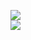 [![](https://img.shields.io/badge/Made%20With-Github%20Spray-lightgrey.svg?style=for-the-badge&logo=github)](https://github.com/Annihil/github-spray#5816)  
[![](https://i.imgur.com/2DrTn0Z.gif)](https://github.com/Annihil/github-spray)